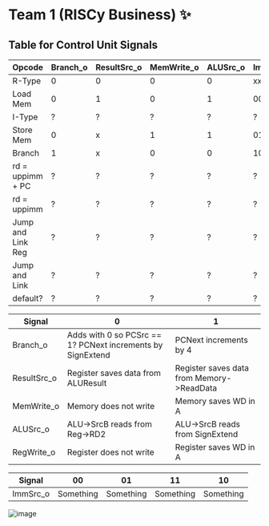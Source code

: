 # Team 1 (RISCy Business) ✨

## Table for Control Unit Signals

| Opcode | Branch_o | ResultSrc_o | MemWrite_o | ALUSrc_o | ImmSrc_o | RegWrite_o |
| --- | --- | --- | --- | --- | --- | --- |
| R-Type | 0 | 0 | 0 | 0 | xx | 1 |
| Load Mem | 0 | 1 | 0 | 1 | 00 | 1 |
| I-Type | ? | ? | ? | ? | ? | ? |
| Store Mem | 0 | x | 1 | 1 | 01 | 0 |
| Branch | 1 | x | 0 | 0 | 10 | 0 |
| rd = uppimm + PC | ? | ? | ? | ? | ? | ? |
| rd = uppimm | ? | ? | ? | ? | ? | ? |
| Jump and Link Reg | ? | ? | ? | ? | ? | ? |
| Jump and Link | ? | ? | ? | ? | ? | ? |
| default? | ? | ? | ? | ? | ? | ? |

| Signal | 0 | 1 |
| --- | --- | --- |
| Branch_o | Adds with 0 so PCSrc == 1? PCNext increments by SignExtend | PCNext increments by 4 |
| ResultSrc_o | Register saves data from ALUResult | Register saves data from Memory->ReadData |
| MemWrite_o | Memory does not write | Memory saves WD in A |
| ALUSrc_o | ALU->SrcB reads from Reg->RD2 | ALU->SrcB reads from SignExtend |
| RegWrite_o | Register does not write | Register saves WD in A |

| Signal | 00 | 01 | 11 | 10 |
| --- | --- | --- | --- | --- |
| ImmSrc_o | Something | Something | Something | Something |

![image](https://user-images.githubusercontent.com/59978422/205101131-365f9510-62d7-4854-b699-884c128b761f.png)

